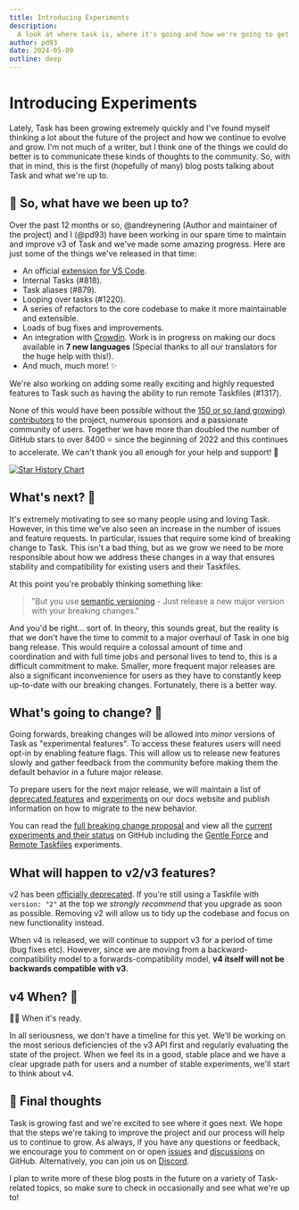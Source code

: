 ```yaml
---
title: Introducing Experiments
description:
  A look at where task is, where it's going and how we're going to get there.
author: pd93
date: 2024-05-09
outline: deep
---
```


# Introducing Experiments

<AuthorCard :author="$frontmatter.author" />

Lately, Task has been growing extremely quickly and I've found myself thinking a
lot about the future of the project and how we continue to evolve and grow. I'm
not much of a writer, but I think one of the things we could do better is to
communicate these kinds of thoughts to the community. So, with that in mind,
this is the first (hopefully of many) blog posts talking about Task and what
we're up to.

## :calendar: So, what have we been up to?

Over the past 12 months or so, @andreynering (Author and maintainer of the
project) and I (@pd93) have been working in our spare time to maintain and
improve v3 of Task and we've made some amazing progress. Here are just some of
the things we've released in that time:

- An official [extension for VS Code][vscode-task].
- Internal Tasks (#818).
- Task aliases (#879).
- Looping over tasks (#1220).
- A series of refactors to the core codebase to make it more maintainable and
  extensible.
- Loads of bug fixes and improvements.
- An integration with [Crowdin][crowdin]. Work is in progress on making our docs
  available in **7 new languages** (Special thanks to all our translators for
  the huge help with this!).
- And much, much more! :sparkles:

We're also working on adding some really exciting and highly requested features
to Task such as having the ability to run remote Taskfiles (#1317).

None of this would have been possible without the [150 or so (and growing)
contributors][contributors] to the project, numerous sponsors and a passionate
community of users. Together we have more than doubled the number of GitHub
stars to over 8400 :star: since the beginning of 2022 and this continues to
accelerate. We can't thank you all enough for your help and support! 🚀

[![Star History Chart](https://api.star-history.com/svg?repos=go-task/task&type=Date)](https://star-history.com/#go-task/task&Date)

## What's next? :thinking:

It's extremely motivating to see so many people using and loving Task. However,
in this time we've also seen an increase in the number of issues and feature
requests. In particular, issues that require some kind of breaking change to
Task. This isn't a bad thing, but as we grow we need to be more responsible
about how we address these changes in a way that ensures stability and
compatibility for existing users and their Taskfiles.

At this point you're probably thinking something like:

> "But you use [semantic versioning][semver] - Just release a new major version
> with your breaking changes."

And you'd be right... sort of. In theory, this sounds great, but the reality is
that we don't have the time to commit to a major overhaul of Task in one big
bang release. This would require a colossal amount of time and coordination and
with full time jobs and personal lives to tend to, this is a difficult
commitment to make. Smaller, more frequent major releases are also a significant
inconvenience for users as they have to constantly keep up-to-date with our
breaking changes. Fortunately, there is a better way.

## What's going to change? :monocle_face:

Going forwards, breaking changes will be allowed into _minor_ versions of Task
as "experimental features". To access these features users will need opt-in by
enabling feature flags. This will allow us to release new features slowly and
gather feedback from the community before making them the default behavior in a
future major release.

To prepare users for the next major release, we will maintain a list of
[deprecated features][deprecations] and [experiments][experiments] on our docs
website and publish information on how to migrate to the new behavior.

You can read the [full breaking change proposal][breaking-change-proposal] and
view all the [current experiments and their status][experiments-project] on
GitHub including the [Gentle Force][gentle-force-experiment] and [Remote
Taskfiles][remote-taskfiles-experiment] experiments.

## What will happen to v2/v3 features?

v2 has been [officially deprecated][deprecate-version-2-schema]. If you're still
using a Taskfile with `version: "2"` at the top we _strongly recommend_ that you
upgrade as soon as possible. Removing v2 will allow us to tidy up the codebase
and focus on new functionality instead.

When v4 is released, we will continue to support v3 for a period of time (bug
fixes etc). However, since we are moving from a backward-compatibility model to
a forwards-compatibility model, **v4 itself will not be backwards compatible
with v3**.

## v4 When? :eyes:

:man_shrugging: When it's ready.

In all seriousness, we don't have a timeline for this yet. We'll be working on
the most serious deficiencies of the v3 API first and regularly evaluating the
state of the project. When we feel its in a good, stable place and we have a
clear upgrade path for users and a number of stable experiments, we'll start to
think about v4.

## :wave: Final thoughts

Task is growing fast and we're excited to see where it goes next. We hope that
the steps we're taking to improve the project and our process will help us to
continue to grow. As always, if you have any questions or feedback, we encourage
you to comment on or open [issues][issues] and [discussions][discussions] on
GitHub. Alternatively, you can join us on [Discord][discord].

I plan to write more of these blog posts in the future on a variety of
Task-related topics, so make sure to check in occasionally and see what we're up
to!

[vscode-task]: https://github.com/go-task/vscode-task
[crowdin]: https://crowdin.com
[contributors]: https://github.com/go-task/task/graphs/contributors
[semver]: https://semver.org
[breaking-change-proposal]: https://github.com/go-task/task/discussions/1191
[experiments]: https://taskfile.dev/experiments
[deprecations]: https://taskfile.dev/deprecations
[deprecate-version-2-schema]: https://github.com/go-task/task/issues/1197
[issues]: https://github.com/go-task/task/issues
[discussions]: https://github.com/go-task/task/discussions
[discord]: https://discord.gg/6TY36E39UK
[experiments-project]: https://github.com/orgs/go-task/projects/1
[gentle-force-experiment]: https://github.com/go-task/task/issues/1200
[remote-taskfiles-experiment]: https://github.com/go-task/task/issues/1317
